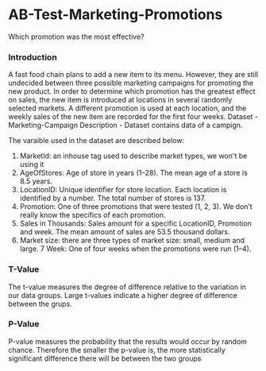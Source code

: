 # AB-Test-Marketing-Promotions
Which promotion was the most effective?
### Introduction
A fast food chain plans to add a new item to its menu. However, they are still undecided between three possible marketing campaigns for promoting the new product. In order to determine which promotion has the greatest effect on sales, the new item is introduced at locations in several randomly selected markets. A different promotion is used at each location, and the weekly sales of the new item are recorded for the first four weeks.
Dataset - Marketing-Campaign
Description - Dataset contains data of a campign.

The varaible used in the dataset are described below:
1. MarketId: an inhouse tag used to describe market types, we won't be using it
2. AgeOfStores: Age of store in years (1–28). The mean age of a store is 8.5 years.
3. LocationID: Unique identifier for store location. Each location is identified by a number. The total number of stores is 137.
4. Promotion: One of three promotions that were tested (1, 2, 3). We don’t really know the specifics of each promotion.
5. Sales in Thousands: Sales amount for a specific LocationID, Promotion and week. The mean amount of sales are 53.5 thousand dollars.
6. Market size: there are three types of market size: small, medium and large.
7 Week: One of four weeks when the promotions were run (1–4).

### T-Value
The t-value measures the degree of difference relative to the variation in our data groups. Large t-values indicate a higher degree of difference between the grups.

### P-Value
P-value measures the probability that the results would occur by random chance. Therefore the smaller the p-value is, the more statistically significant difference there will be between the two groups

